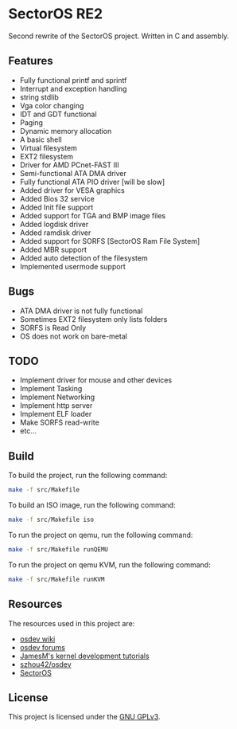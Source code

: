 # SectorOS RE2

Second rewrite of the SectorOS project. Written in C and assembly.

## Features

* Fully functional printf and sprintf
* Interrupt and exception handling
* string stdlib
* Vga color changing
* IDT and GDT functional
* Paging
* Dynamic memory allocation
* A basic shell
* Virtual filesystem
* EXT2 filesystem
* Driver for AMD PCnet-FAST III
* Semi-functional ATA DMA driver
* Fully functional ATA PIO driver [will be slow]
* Added driver for VESA graphics
* Added Bios 32 service
* Added Init file support
* Added support for TGA and BMP image files
* Added logdisk driver
* Added ramdisk driver
* Added support for SORFS [SectorOS Ram File System]
* Added MBR support
* Added auto detection of the filesystem
* Implemented usermode support

## Bugs

* ATA DMA driver is not fully functional
* Sometimes EXT2 filesystem only lists folders
* SORFS is Read Only
* OS does not work on bare-metal

## TODO

* Implement driver for mouse and other devices
* Implement Tasking
* Implement Networking
* Implement http server
* Implement ELF loader
* Make SORFS read-write
* etc...

## Build

To build the project, run the following command:
```bash
make -f src/Makefile
```

To build an ISO image, run the following command:
```bash
make -f src/Makefile iso
```

To run the project on qemu, run the following command:
```bash
make -f src/Makefile runQEMU
```

To run the project on qemu KVM, run the following command:
```bash
make -f src/Makefile runKVM
```

## Resources

The resources used in this project are:

* [osdev wiki](https://wiki.osdev.org)
* [osdev forums](https://forum.osdev.org)
* [JamesM's kernel development tutorials](http://www.jamesmolloy.co.uk/tutorial_html/)
* [szhou42/osdev](https://github.com/szhou42/osdev)
* [SectorOS](https://github.com/arun007coder/SectorOS)

## License

This project is licensed under the [GNU GPLv3](../LICENSE).
